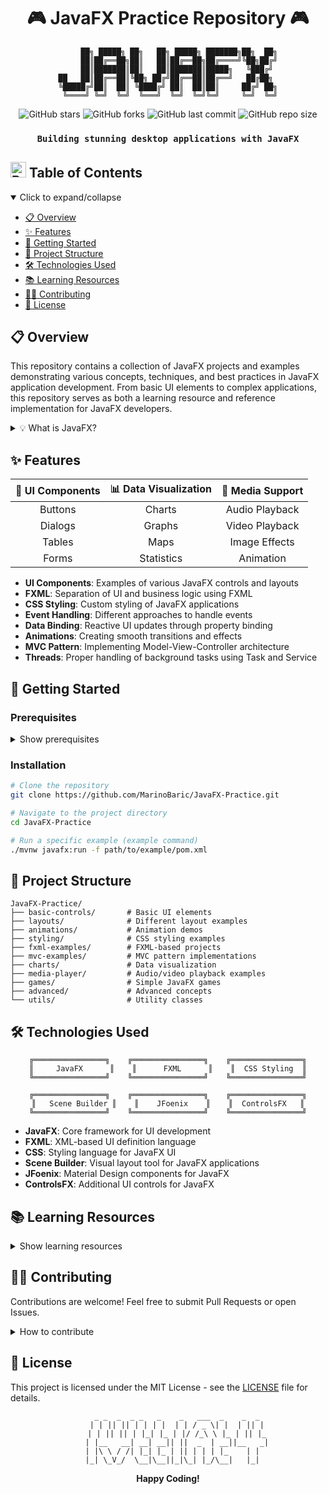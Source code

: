 # <div align="center">🎮 JavaFX Practice Repository 🎮</div>

<div align="center">

```
     ██╗ █████╗ ██╗   ██╗ █████╗ ███████╗██╗  ██╗
     ██║██╔══██╗██║   ██║██╔══██╗██╔════╝╚██╗██╔╝
     ██║███████║██║   ██║███████║█████╗   ╚███╔╝ 
██   ██║██╔══██║╚██╗ ██╔╝██╔══██║██╔══╝   ██╔██╗ 
╚█████╔╝██║  ██║ ╚████╔╝ ██║  ██║██║     ██╔╝ ██╗
 ╚════╝ ╚═╝  ╚═╝  ╚═══╝  ╚═╝  ╚═╝╚═╝     ╚═╝  ╚═╝
```

![GitHub stars](https://img.shields.io/github/stars/MarinoBaric/JavaFX-Practice?style=social)
![GitHub forks](https://img.shields.io/github/forks/MarinoBaric/JavaFX-Practice?style=social)
![GitHub last commit](https://img.shields.io/github/last-commit/MarinoBaric/JavaFX-Practice)
![GitHub repo size](https://img.shields.io/github/repo-size/MarinoBaric/JavaFX-Practice)

</div>

<div align="center">

<!-- Animated typing effect -->
### `Building stunning desktop applications with JavaFX`

</div>

## <img src="https://raw.githubusercontent.com/Tarikul-Islam-Anik/Animated-Fluent-Emojis/master/Emojis/Objects/Bookmark%20Tabs.png" alt="Bookmark Tabs" width="25" height="25" /> Table of Contents
<details open>
  <summary>Click to expand/collapse</summary>
  
  - [📋 Overview](#-overview)
  - [✨ Features](#-features)
  - [🚀 Getting Started](#-getting-started)
  - [📂 Project Structure](#-project-structure)
  - [🛠️ Technologies Used](#️-technologies-used)
  - [📚 Learning Resources](#-learning-resources)
  - [👨‍💻 Contributing](#-contributing)
  - [📄 License](#-license)
</details>

## 📋 Overview

This repository contains a collection of JavaFX projects and examples demonstrating various concepts, techniques, and best practices in JavaFX application development. From basic UI elements to complex applications, this repository serves as both a learning resource and reference implementation for JavaFX developers.

<details>
  <summary>💡 What is JavaFX?</summary>
  
  JavaFX is a set of graphics and media packages that enables developers to design, create, test, debug, and deploy rich client applications that operate consistently across diverse platforms.
</details>

## ✨ Features

<div align="center">

| 🎨 UI Components | 📊 Data Visualization | 🎵 Media Support |
|:---------------:|:---------------------:|:----------------:|
| Buttons | Charts | Audio Playback |
| Dialogs | Graphs | Video Playback |
| Tables | Maps | Image Effects |
| Forms | Statistics | Animation |

</div>

- **UI Components**: Examples of various JavaFX controls and layouts
- **FXML**: Separation of UI and business logic using FXML
- **CSS Styling**: Custom styling of JavaFX applications
- **Event Handling**: Different approaches to handle events
- **Data Binding**: Reactive UI updates through property binding
- **Animations**: Creating smooth transitions and effects
- **MVC Pattern**: Implementing Model-View-Controller architecture
- **Threads**: Proper handling of background tasks using Task and Service

## 🚀 Getting Started

### Prerequisites

<details>
<summary>Show prerequisites</summary>

- Java Development Kit (JDK) 11 or later
- An IDE (IntelliJ IDEA, Eclipse, or NetBeans)
- JavaFX SDK (if using JDK 11+)
- Maven or Gradle (for dependency management)
</details>

### Installation

```bash
# Clone the repository
git clone https://github.com/MarinoBaric/JavaFX-Practice.git

# Navigate to the project directory
cd JavaFX-Practice

# Run a specific example (example command)
./mvnw javafx:run -f path/to/example/pom.xml
```

## 📂 Project Structure

```
JavaFX-Practice/
├── basic-controls/       # Basic UI elements
├── layouts/              # Different layout examples
├── animations/           # Animation demos
├── styling/              # CSS styling examples
├── fxml-examples/        # FXML-based projects
├── mvc-examples/         # MVC pattern implementations
├── charts/               # Data visualization
├── media-player/         # Audio/video playback examples
├── games/                # Simple JavaFX games
├── advanced/             # Advanced concepts
└── utils/                # Utility classes
```

## 🛠️ Technologies Used

<div align="center">

```
╔════════════════╗    ╔════════════════╗    ╔════════════════╗
║     JavaFX      ║    ║      FXML      ║    ║  CSS Styling  ║
╚════════════════╝    ╚════════════════╝    ╚════════════════╝

╔════════════════╗    ╔════════════════╗    ╔════════════════╗
║   Scene Builder ║    ║    JFoenix    ║    ║  ControlsFX   ║
╚════════════════╝    ╚════════════════╝    ╚════════════════╝
```

</div>

- **JavaFX**: Core framework for UI development
- **FXML**: XML-based UI definition language
- **CSS**: Styling language for JavaFX UI
- **Scene Builder**: Visual layout tool for JavaFX applications
- **JFoenix**: Material Design components for JavaFX
- **ControlsFX**: Additional UI controls for JavaFX

## 📚 Learning Resources

<details>
<summary>Show learning resources</summary>

### Official Documentation
- [JavaFX Documentation](https://openjfx.io/javadoc/17/)
- [JavaFX Tutorial](https://openjfx.io/openjfx-docs/)

### Books
- "JavaFX 9 by Example" by Carl Dea
- "Mastering JavaFX" by Sergey Grinev
- "Pro JavaFX" by James Weaver, Weiqi Gao, Stephen Chin, Dean Iverson, and Johan Vos

### Online Courses
- [JavaFX Programming](https://www.udemy.com/course/javafx-programming/)
- [Build a Complete JavaFX Application](https://www.youtube.com/playlist?list=PL6gx4Cwl9DGBzfXLWLSYVy8EbTdpGbUIG)

</details>

## 👨‍💻 Contributing

Contributions are welcome! Feel free to submit Pull Requests or open Issues.

<details>
<summary>How to contribute</summary>

1. Fork the repository
2. Create your feature branch: `git checkout -b feature/amazing-feature`
3. Commit your changes: `git commit -m 'Add some amazing feature'`
4. Push to the branch: `git push origin feature/amazing-feature`
5. Open a Pull Request

</details>

## 📄 License

This project is licensed under the MIT License - see the [LICENSE](LICENSE) file for details.

<div align="center">

```
     _ _  _  _ _   _    _   ___  _    _  _ 
    | | || || | | | |  | | / _ \| |  | || |
    | | || || | |_| |_ | |/ /_\ \ |_ | || |_
    | |__   __| __| __|| ||  _  | __||__   _|
    | |\ \ / /| |_| |_ | || | | | |_    | |  
    |_| \_V_/  \__|\__||_|\_| |_/\__|   |_|  
```

**Happy Coding!**

</div>
